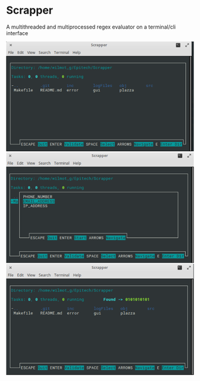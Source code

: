 # Scrapper
A multithreaded and multiprocessed regex evaluator on a terminal/cli interface

![alt tag](https://raw.githubusercontent.com/Poncholay/Scrapper/master/demo/demo1.png)
![alt tag](https://raw.githubusercontent.com/Poncholay/Scrapper/master/demo/demo2.png)
![alt tag](https://raw.githubusercontent.com/Poncholay/Scrapper/master/demo/demo3.png)

